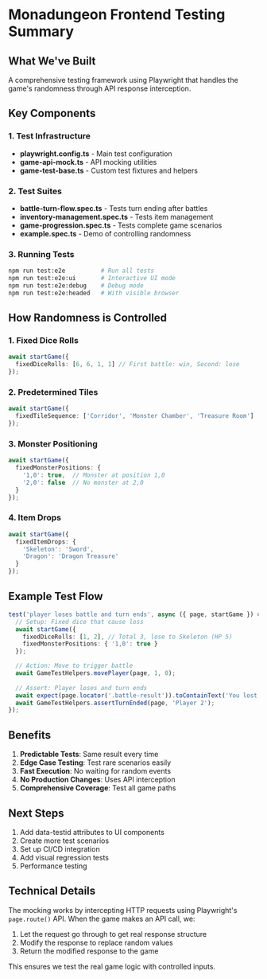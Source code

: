 # Monadungeon Frontend Testing Summary

## What We've Built

A comprehensive testing framework using Playwright that handles the game's randomness through API response interception.

## Key Components

### 1. Test Infrastructure
- **playwright.config.ts** - Main test configuration
- **game-api-mock.ts** - API mocking utilities
- **game-test-base.ts** - Custom test fixtures and helpers

### 2. Test Suites
- **battle-turn-flow.spec.ts** - Tests turn ending after battles
- **inventory-management.spec.ts** - Tests item management
- **game-progression.spec.ts** - Tests complete game scenarios
- **example.spec.ts** - Demo of controlling randomness

### 3. Running Tests
```bash
npm run test:e2e          # Run all tests
npm run test:e2e:ui       # Interactive UI mode
npm run test:e2e:debug    # Debug mode
npm run test:e2e:headed   # With visible browser
```

## How Randomness is Controlled

### 1. Fixed Dice Rolls
```typescript
await startGame({
  fixedDiceRolls: [6, 6, 1, 1] // First battle: win, Second: lose
});
```

### 2. Predetermined Tiles
```typescript
await startGame({
  fixedTileSequence: ['Corridor', 'Monster Chamber', 'Treasure Room']
});
```

### 3. Monster Positioning
```typescript
await startGame({
  fixedMonsterPositions: {
    '1,0': true,  // Monster at position 1,0
    '2,0': false  // No monster at 2,0
  }
});
```

### 4. Item Drops
```typescript
await startGame({
  fixedItemDrops: {
    'Skeleton': 'Sword',
    'Dragon': 'Dragon Treasure'
  }
});
```

## Example Test Flow

```typescript
test('player loses battle and turn ends', async ({ page, startGame }) => {
  // Setup: Fixed dice that cause loss
  await startGame({
    fixedDiceRolls: [1, 2], // Total 3, lose to Skeleton (HP 5)
    fixedMonsterPositions: { '1,0': true }
  });

  // Action: Move to trigger battle
  await GameTestHelpers.movePlayer(page, 1, 0);
  
  // Assert: Player loses and turn ends
  await expect(page.locator('.battle-result')).toContainText('You lost!');
  await GameTestHelpers.assertTurnEnded(page, 'Player 2');
});
```

## Benefits

1. **Predictable Tests**: Same result every time
2. **Edge Case Testing**: Test rare scenarios easily
3. **Fast Execution**: No waiting for random events
4. **No Production Changes**: Uses API interception
5. **Comprehensive Coverage**: Test all game paths

## Next Steps

1. Add data-testid attributes to UI components
2. Create more test scenarios
3. Set up CI/CD integration
4. Add visual regression tests
5. Performance testing

## Technical Details

The mocking works by intercepting HTTP requests using Playwright's `page.route()` API. When the game makes an API call, we:

1. Let the request go through to get real response structure
2. Modify the response to replace random values
3. Return the modified response to the game

This ensures we test the real game logic with controlled inputs.